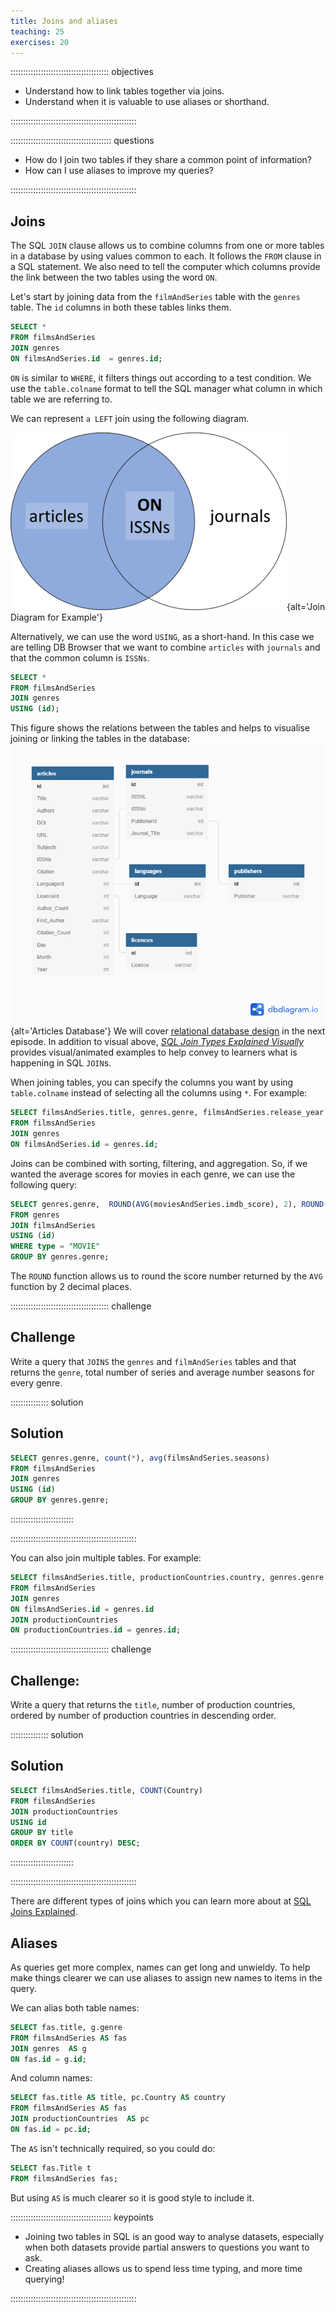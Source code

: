 ```yaml
---
title: Joins and aliases
teaching: 25
exercises: 20
---
```


::::::::::::::::::::::::::::::::::::::: objectives

- Understand how to link tables together via joins.
- Understand when it is valuable to use aliases or shorthand.

::::::::::::::::::::::::::::::::::::::::::::::::::

:::::::::::::::::::::::::::::::::::::::: questions

- How do I join two tables if they share a common point of information?
- How can I use aliases to improve my queries?

::::::::::::::::::::::::::::::::::::::::::::::::::

## Joins

The SQL `JOIN` clause allows us to combine columns from one or more tables in a database by using values common to each. It follows the `FROM` clause in a SQL statement. We also need to tell the computer which columns provide the link between the two
tables using the word `ON`.

Let's start by joining data from the `filmAndSeries` table with the `genres` table. The `id` columns in both these tables links them.

```sql
SELECT *
FROM filmsAndSeries
JOIN genres
ON filmsAndSeries.id  = genres.id;
```

`ON` is similar to `WHERE`, it filters things out according to a test condition.  We use the `table.colname` format to tell the SQL manager what column in which table we are referring to.

We can represent `a LEFT` join using the following diagram.

![](fig/left-join-articles-journals_40.png){alt='Join Diagram for Example'}

Alternatively, we can use the word `USING`, as a short-hand.  In this case we are telling DB Browser that we want to combine `articles` with `journals` and that the common column is `ISSNs`.

```sql
SELECT *
FROM filmsAndSeries
JOIN genres
USING (id);
```

This figure shows the relations between the tables and helps to visualise joining or linking the tables in the database:
![](fig/articles-erd-v02.png){alt='Articles Database'}
We will cover [relational database design](08-database-design.md) in the next episode. In addition to visual above, *[SQL Join Types Explained Visually](https://dataschool.com/how-to-teach-people-sql/sql-join-types-explained-visually/)* provides visual/animated examples to help convey to learners what is happening in SQL `JOIN`s.

When joining tables, you can specify the columns you want by using `table.colname` instead of selecting all the columns using `*`. For example:

```sql
SELECT filmsAndSeries.title, genres.genre, filmsAndSeries.release_year
FROM filmsAndSeries
JOIN genres
ON filmsAndSeries.id = genres.id;
```

Joins can be combined with sorting, filtering, and aggregation.  So, if we wanted the average scores for movies in each genre, we can use the following query:

```sql
SELECT genres.genre,  ROUND(AVG(moviesAndSeries.imdb_score), 2), ROUND(AVG(moviesAndSeries.imdb_score), 2)
FROM genres
JOIN filmsAndSeries
USING (id)
WHERE type = "MOVIE"
GROUP BY genres.genre;
```

The `ROUND` function allows us to round the score number returned by the `AVG` function by 2 decimal places.

:::::::::::::::::::::::::::::::::::::::  challenge

## Challenge

Write a query that `JOINS` the `genres` and `filmAndSeries` tables and that returns the `genre`, total number of series and average number seasons for every genre.

:::::::::::::::  solution

## Solution

```sql
SELECT genres.genre, count(*), avg(filmsAndSeries.seasons)
FROM filmsAndSeries
JOIN genres
USING (id)
GROUP BY genres.genre;
```

:::::::::::::::::::::::::

::::::::::::::::::::::::::::::::::::::::::::::::::

You can also join multiple tables. For example:

```sql
SELECT filmsAndSeries.title, productionCountries.country, genres.genre
FROM filmsAndSeries
JOIN genres
ON filmsAndSeries.id = genres.id
JOIN productionCountries
ON productionCountries.id = genres.id;
```

:::::::::::::::::::::::::::::::::::::::  challenge

## Challenge:

Write a query that returns the `title`, number of
production countries, ordered by number of production countries in descending order.

:::::::::::::::  solution

## Solution

```sql
SELECT filmsAndSeries.title, COUNT(Country)
FROM filmsAndSeries
JOIN productionCountries
USING id
GROUP BY title
ORDER BY COUNT(country) DESC;
```

:::::::::::::::::::::::::

::::::::::::::::::::::::::::::::::::::::::::::::::

There are different types of joins which you can learn more about at [SQL Joins Explained](https://www.geeksforgeeks.org/sql-join-set-1-inner-left-right-and-full-joins/).

## Aliases

As queries get more complex, names can get long and unwieldy. To help make things clearer we can use aliases to assign new names to items in the query.

We can alias both table names:

```sql
SELECT fas.title, g.genre
FROM filmsAndSeries AS fas
JOIN genres  AS g
ON fas.id = g.id;
```

And column names:

```sql
SELECT fas.title AS title, pc.Country AS country
FROM filmsAndSeries AS fas
JOIN productionCountries  AS pc
ON fas.id = pc.id;
```

The `AS` isn't technically required, so you could do:

```sql
SELECT fas.Title t
FROM filmsAndSeries fas;
```

But using `AS` is much clearer so it is good style to include it.

:::::::::::::::::::::::::::::::::::::::: keypoints

- Joining two tables in SQL is an good way to analyse datasets, especially when both datasets provide partial answers to questions you want to ask.
- Creating aliases allows us to spend less time typing, and more time querying!

::::::::::::::::::::::::::::::::::::::::::::::::::


